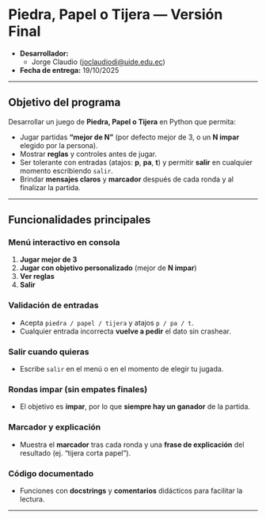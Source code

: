 # Piedra, Papel o Tijera — Versión Final

- **Desarrollador:**
  - Jorge Claudio (<joclaudiodi@uide.edu.ec>)
- **Fecha de entrega:** 19/10/2025

---

## Objetivo del programa
Desarrollar un juego de **Piedra, Papel o Tijera** en Python que permita:
- Jugar partidas **“mejor de N”** (por defecto mejor de 3, o un **N impar** elegido por la persona).
- Mostrar **reglas** y controles antes de jugar.
- Ser tolerante con entradas (atajos: **p**, **pa**, **t**) y permitir **salir** en cualquier momento escribiendo `salir`.
- Brindar **mensajes claros** y **marcador** después de cada ronda y al finalizar la partida.

---

##  Funcionalidades principales

### Menú interactivo en consola
1) **Jugar mejor de 3**  
2) **Jugar con objetivo personalizado** (mejor de **N impar**)  
3) **Ver reglas**  
4) **Salir**

### Validación de entradas
- Acepta `piedra / papel / tijera` y atajos `p / pa / t`.
- Cualquier entrada incorrecta **vuelve a pedir** el dato sin crashear.

### Salir cuando quieras
- Escribe `salir` en el menú o en el momento de elegir tu jugada.

### Rondas impar (sin empates finales)
- El objetivo es **impar**, por lo que **siempre hay un ganador** de la partida.

### Marcador y explicación
- Muestra el **marcador** tras cada ronda y una **frase de explicación** del resultado (ej. “tijera corta papel”).

### Código documentado
- Funciones con **docstrings** y **comentarios** didácticos para facilitar la lectura.

---

